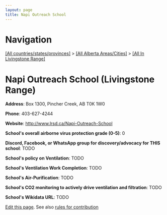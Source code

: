```yaml
---
layout: page
title: Napi Outreach School
---
```

# Navigation

[[All countries/states/provinces]](../../..) > [[All Alberta Areas/Cities]](../..) > [[All In Livingstone Range]](..)

# Napi Outreach School (Livingstone Range)

**Address**: Box 1300, Pincher Creek, AB T0K 1W0

**Phone**: 403-627-4244

**Website**: <http://www.lrsd.ca/Napi-Outreach-School>

**School's overall airborne virus protection grade (0-5)**: 0

**Discord, Facebook, or WhatsApp group for discovery/advocacy for THIS school**: TODO

**School's policy on Ventilation**: TODO

**School's Ventilation Work Completion**: TODO

**School's Air-Purification**: TODO

**School's CO2 monitoring to actively drive ventilation and filtration**: TODO

**School's Wikidata URL**: TODO


[Edit this page](https://github.com/ventilate-schools/AB/edit/main/./Livingstone_Range/Napi_Outreach_School.md). See also [rules for contribution](../../../contribution-rules/)